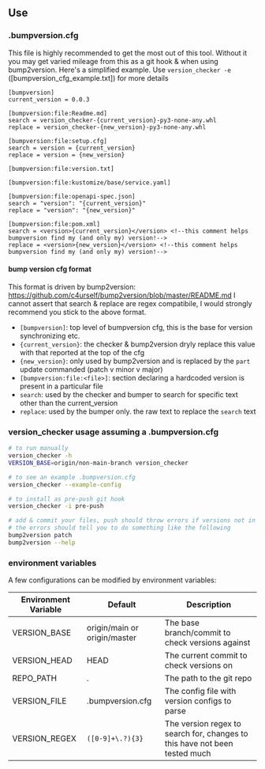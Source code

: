 ## Use

### .bumpversion.cfg

This file is highly recommended to get the most out of this tool.
Without it you may get varied mileage from this as a git hook & when using bump2version.
Here's a simplified example. Use `version_checker -e` ([bumpversion_cfg_example.txt]) for more details
```
[bumpversion]
current_version = 0.0.3

[bumpversion:file:Readme.md]
search = version_checker-{current_version}-py3-none-any.whl
replace = version_checker-{new_version}-py3-none-any.whl

[bumpversion:file:setup.cfg]
search = version = {current_version}
replace = version = {new_version}

[bumpversion:file:version.txt]

[bumpversion:file:kustomize/base/service.yaml]

[bumpversion:file:openapi-spec.json]
search = "version": "{current_version}"
replace = "version": "{new_version}"

[bumpversion:file:pom.xml]
search = <version>{current_version}</version> <!--this comment helps bumpversion find my (and only my) version!-->
replace = <version>{new_version}</version> <!--this comment helps bumpversion find my (and only my) version!-->
```

#### bump version cfg format
This format is driven by bump2version: https://github.com/c4urself/bump2version/blob/master/README.md
I cannot assert that search & replace are regex compatibile, I would strongly recommend you stick to the above format.
- `[bumpversion]`: top level of bumpversion cfg, this is the base for version synchronizing etc.
- `{current_version}`: the checker & bump2version dryly replace this value with that reported at the top of the cfg
- `{new_version}`: only used by bump2version and is replaced by the `part` update commanded (patch v minor v major)
- `[bumpversion:file:<file>]`: section declaring a hardcoded version is present in a particular file
- `search`: used by the checker and bumper to search for specific text other than the current_version
- `replace`: used by the bumper only. the raw text to replace the `search` text


### version_checker usage assuming a .bumpversion.cfg
```bash
# to run manually
version_checker -h
VERSION_BASE=origin/non-main-branch version_checker

# to see an example .bumpversion.cfg
version_checker --example-config

# to install as pre-push git hook
version_checker -i pre-push

# add & commit your files, push should throw errors if versions not in sync/updated
# the errors should tell you to do something like the following
bump2version patch
bump2version --help
```

### environment variables
A few configurations can be modified by environment variables:

Environment Variable | Default | Description
------------ | ------------- | -------------
VERSION_BASE | origin/main or origin/master | The base branch/commit to check versions against
VERSION_HEAD | HEAD | The current commit to check versions on
REPO_PATH | . | The path to the git repo
VERSION_FILE | .bumpversion.cfg | The config file with version configs to parse
VERSION_REGEX | `([0-9]+\.?){3}` | The version regex to search for, changes to this have not been tested much
